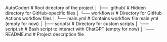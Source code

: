AutoCoder/                   # Root directory of the project
    │
    ├── .github/                 # Hidden directory for GitHub-specific files
    │   └── workflows/           # Directory for GitHub Actions workflow files
    │       └── main.yml         # Contains workflow file main.yml (empty for now)
    │
    ├── scripts/                 # Directory for custom scripts
    │   └── script.sh            # Bash script to interact with ChatGPT (empty for now)
    │
    └── README.md                # Project description file